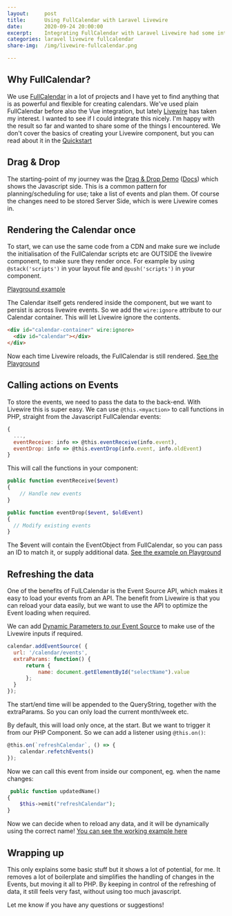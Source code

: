 ```yaml
---
layout:     post
title:      Using FullCalendar with Laravel Livewire
date:       2020-09-24 20:00:00
excerpt:    Integrating FullCalendar with Laravel Livewire had some interesting points that I wanted to share.
categories: laravel livewire fullcalendar
share-img:  /img/livewire-fullcalendar.png

---
```


## Why FullCalendar?
We use [FullCalendar](https://fullcalendar.io/) in a lot of projects and I have yet to find anything that is as powerful and flexible for creating calendars. 
We've used plain FullCalendar before also the Vue integration, but lately [Livewire](https://laravel-livewire.com/) has taken my interest. 
I wanted to see if I could integrate this nicely. I'm happy with the result so far and wanted to share some of the things I encountered. 
We don't cover the basics of creating your Livewire component, but you can read about it in the [Quickstart](https://laravel-livewire.com/docs/2.x/quickstart)

## Drag & Drop
The starting-point of my journey was the [Drag & Drop Demo](https://fullcalendar.io/docs/external-dragging-demo) ([Docs](https://fullcalendar.io/docs/external-dragging)) which shows the Javascript side. 
This is a common pattern for planning/scheduling for use; take a list of events and plan them. Of course the changes need to be stored Server Side, which is were Livewire comes in.

## Rendering the Calendar once
To start, we can use the same code from a CDN and make sure we include the initialisation of the FullCalendar scripts etc are OUTSIDE the livewire component, to make sure they render once.
For example by using `@stack('scripts')` in your layout file and `@push('scripts')` in your component.

[Playground example](https://laravelplayground.com/#/snippets/e4d1ca76-6ff9-4743-af8b-ee81ef65e339)

The Calendar itself gets rendered inside the component, but we want to persist is across livewire events. So we add the `wire:ignore` attribute to our Calendar container. This will let Livewire ignore the contents.

```html
<div id="calendar-container" wire:ignore>
  <div id="calendar"></div>
</div>
```

Now each time Livewire reloads, the FullCalendar is still rendered. [See the Playground](https://laravelplayground.com/#/snippets/790e0206-91a2-4a2c-9394-e53f8d18dd6f)

## Calling actions on Events
To store the events, we need to pass the data to the back-end. With Livewire this is super easy. We can use `@this.<myaction>` to call functions in PHP, straight from the Javascript FullCalendar events:

```js
{
  ...,
  eventReceive: info => @this.eventReceive(info.event),
  eventDrop: info => @this.eventDrop(info.event, info.oldEvent)
}
```

This will call the functions in your component:

```php
public function eventReceive($event)
{
    // Handle new events
}

public function eventDrop($event, $oldEvent)
{
  // Modify existing events
}
```

The $event will contain the EventObject from FullCalendar, so you can pass an ID to match it, or supply additional data.
[See the example on Playground](https://laravelplayground.com/#/snippets/80fb6377-d7ae-49b0-bd36-1ac563e52994)

## Refreshing the data
One of the benefits of FulLCalendar is the Event Source API, which makes it easy to load your events from an API. 
The benefit from Livewire is that you can reload your data easily, but we want to use the API to optimize the Event loading when required.

We can add [Dynamic Parameters to our Event Source](https://fullcalendar.io/docs/events-json-feed) to make use of the Livewire inputs if required.

```js
calendar.addEventSource( {
  url: '/calendar/events',
  extraParams: function() { 
      return {
          name: document.getElementById("selectName").value
      };
  }
});
```
The start/end time will be appended to the QueryString, together with the extraParams. So you can only load the current month/week etc.

By default, this will load only once, at the start. But we want to trigger it from our PHP Component. So we can add a listener using `@this.on()`:

```js
@this.on(`refreshCalendar`, () => {
    calendar.refetchEvents()
});
```

Now we can call this event from inside our component, eg. when the name changes:

```php
 public function updatedName()
{
    $this->emit("refreshCalendar");
}
```

Now we can decide when to reload any data, and it will be dynamically using the correct name!
[You can see the working example here](https://laravelplayground.com/#/snippets/062218a2-cd89-413a-b442-54b94a2056b3)

## Wrapping up

This only explains some basic stuff but it shows a lot of potential, for me. It removes a lot of boilerplate and simplifies the handling of changes in the Events, but moving it all to PHP.
By keeping in control of the refreshing of data, it still feels very fast, without using too much javascript.

Let me know if you have any questions or suggestions!



